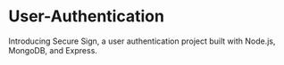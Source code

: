 # User-Authentication
Introducing Secure Sign, a user authentication project built with Node.js, MongoDB, and Express.
